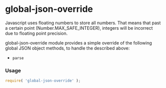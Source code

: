 # global-json-override

Javascript uses floating numbers to store all numbers. That means that past a certain point (Number.MAX_SAFE_INTEGER), integers will be incorrect due to floating point precision.

global-json-override module provides a simple override of the following global JSON object methods, to handle the described above:
* `parse`

### Usage

```javascript
require( 'global-json-override' );
```
